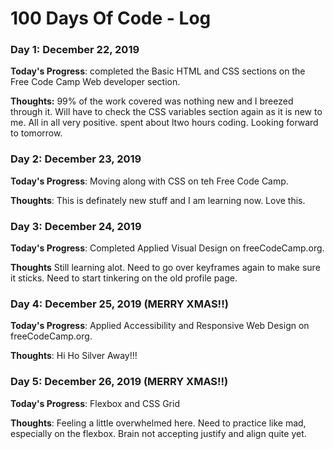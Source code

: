 # 100 Days Of Code - Log

### Day 1: December 22, 2019 

**Today's Progress**: completed the Basic HTML and CSS sections on the Free Code Camp Web developer section.

**Thoughts:** 99% of the work covered was nothing new and I breezed through it. Will have to check the CSS variables section again as it is new to me. All in all very positive. spent about ltwo hours coding. Looking forward to tomorrow.

### Day 2: December 23, 2019

**Today's Progress**: Moving along with CSS on teh Free Code Camp. 

**Thoughts**: This is definately new stuff and I am learning now. Love this.

### Day 3: December 24, 2019

**Today's Progress**: Completed Applied Visual Design on freeCodeCamp.org.

**Thoughts** Still learning alot. Need to go over keyframes again to make sure it sticks. Need to start tinkering on the old profile page.

### Day 4: December 25, 2019 (MERRY XMAS!!)

**Today's Progress**: Applied Accessibility and Responsive Web Design on freeCodeCamp.org.

**Thoughts**: Hi Ho Silver Away!!!

### Day 5: December 26, 2019 (MERRY XMAS!!)

**Today's Progress**: Flexbox and CSS Grid

**Thoughts**: Feeling a little overwhelmed here. Need to practice like mad, especially on the flexbox. Brain not accepting justify and align quite yet.

